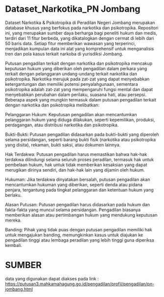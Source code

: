 # Dataset_Narkotika_PN Jombang
  Dataset Narkotika & Psikotropika di Peradilan Negeri Jombang merupakan database khusus yang berfokus pada narkotika dan psikotropika. Repositori ini, yang merupakan sumber daya berharga bagi peneliti hukum dan medis, terdiri dari 11 fitur berbeda, yang dikatalogkan dengan cermat di lebih dari 50 baris data. Setiap fitur memberikan wawasan yang terperinci, menjadikan kumpulan data ini alat yang komprehensif untuk menganalisis tren dan pola kasus terkait narkoba di yurisdiksi Jombang.
  
  Putusan pengadilan terkait dengan narkotika dan psikotropika mencakup keputusan hukum yang diberikan oleh pengadilan dalam perkara yang terkait dengan pelanggaran undang-undang terkait narkotika dan psikotropika. Narkotika merujuk pada zat-zat yang dapat menyebabkan ketergantungan dan memiliki potensi penyalahgunaan, sementara psikotropika adalah zat-zat yang mempengaruhi fungsi mental dan dapat menyebabkan perubahan dalam perilaku, suasana hati, atau persepsi. Beberapa aspek yang mungkin termasuk dalam putusan pengadilan terkait dengan narkotika dan psikotropika melibatkan:

Pelanggaran Hukum: Keputusan pengadilan akan mencantumkan pelanggaran hukum yang diduga dilakukan, seperti kepemilikan, produksi, perdagangan, atau distribusi narkotika dan psikotropika.

Bukti-Bukti: Putusan pengadilan didasarkan pada bukti-bukti yang diperoleh selama persidangan, seperti barang bukti fisik (narkotika atau psikotropika yang disita), rekaman, bukti saksi, atau dokumen lainnya.

Hak Terdakwa: Putusan pengadilan harus memastikan bahwa hak-hak terdakwa dilindungi selama seluruh proses peradilan, termasuk hak untuk pembelaan hukum, hak untuk tidak memberikan kesaksian yang dapat merugikan dirinya sendiri, dan hak-hak lain yang dijamin oleh hukum.

Hukuman: Jika terdakwa dinyatakan bersalah, putusan pengadilan akan mencantumkan hukuman yang diberikan, seperti denda atau pidana penjara, tergantung pada tingkat pelanggaran dan ketentuan hukum yang berlaku.

Alasan Putusan: Putusan pengadilan harus didasarkan pada hukum dan fakta-fakta yang muncul selama persidangan. Pengadilan biasanya memberikan alasan atau pertimbangan hukum yang mendukung keputusan mereka.

Banding: Pihak yang tidak puas dengan putusan pengadilan memiliki hak untuk mengajukan banding, memungkinkan kasus untuk diajukan ke pengadilan tinggi atau lembaga peradilan yang lebih tinggi guna diperiksa kembali.


# SUMBER
data yang digunakan dapat diakses pada link : https://putusan3.mahkamahagung.go.id/pengadilan/profil/pengadilan/pn-jombang.html
